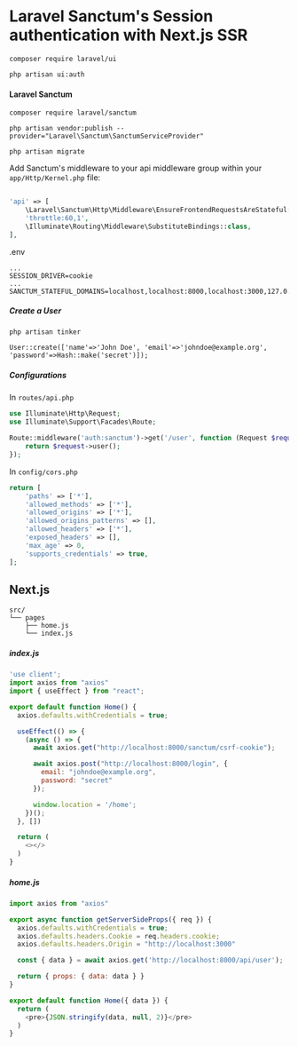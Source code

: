 # Laravel Sanctum's Session authentication with Next.js SSR

```
composer require laravel/ui

php artisan ui:auth
```
#### Laravel Sanctum
```
composer require laravel/sanctum

php artisan vendor:publish --provider="Laravel\Sanctum\SanctumServiceProvider"

php artisan migrate
```

Add Sanctum's middleware to your api middleware group within your `app/Http/Kernel.php` file:

```php

'api' => [
    \Laravel\Sanctum\Http\Middleware\EnsureFrontendRequestsAreStateful::class,
    'throttle:60,1',
    \Illuminate\Routing\Middleware\SubstituteBindings::class,
],
```

.env
```
...
SESSION_DRIVER=cookie
...
SANCTUM_STATEFUL_DOMAINS=localhost,localhost:8000,localhost:3000,127.0.0.1,127.0.0.1:8000,127.0.0.1:3000,::1
```

##### Create a User
```
php artisan tinker

User::create(['name'=>'John Doe', 'email'=>'johndoe@example.org', 'password'=>Hash::make('secret')]);
```

##### Configurations

In `routes/api.php`

```php
use Illuminate\Http\Request;
use Illuminate\Support\Facades\Route;

Route::middleware('auth:sanctum')->get('/user', function (Request $request) {
    return $request->user();
});
```

In `config/cors.php`

```php
return [
    'paths' => ['*'],
    'allowed_methods' => ['*'],
    'allowed_origins' => ['*'],
    'allowed_origins_patterns' => [],
    'allowed_headers' => ['*'],
    'exposed_headers' => [],
    'max_age' => 0,
    'supports_credentials' => true,
];
```

## Next.js

```
src/
└── pages
    ├── home.js
    └── index.js
```

##### index.js
```javascript
'use client';
import axios from "axios"
import { useEffect } from "react";

export default function Home() {
  axios.defaults.withCredentials = true;

  useEffect(() => {
    (async () => {
      await axios.get("http://localhost:8000/sanctum/csrf-cookie");

      await axios.post("http://localhost:8000/login", {
        email: "johndoe@example.org",
        password: "secret"
      });

      window.location = '/home';
    })();
  }, [])

  return (
    <></>
  )
}
```

##### home.js
```javascript
import axios from "axios"

export async function getServerSideProps({ req }) {
  axios.defaults.withCredentials = true;
  axios.defaults.headers.Cookie = req.headers.cookie;
  axios.defaults.headers.Origin = "http://localhost:3000"

  const { data } = await axios.get('http://localhost:8000/api/user');

  return { props: { data: data } }
}

export default function Home({ data }) {
  return (
    <pre>{JSON.stringify(data, null, 2)}</pre>
  )
}
```
